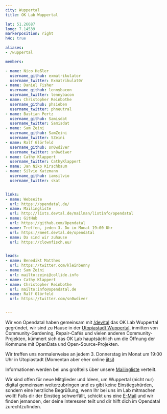 ```yaml
---
city: Wuppertal
title: OK Lab Wuppertal

lat: 51.26687
long: 7.14539
markerposition: right
h4c: true

aliases:
- /wuppertal

members:

- name: Nico Heßler
  username_github: exmatrikulator
  username_twitter: Exmatrikulat0r
- name: Daniel Fisher
  username_github: lennybacon
  username_twitter: lennybacon
- name: Christopher Reinbothe
  username_github: phsieben
  username_twitter: phneutral
- name: Bastian Pertz
  username_github: Samisdat
  username_twitter: Samisdat
- name: Sam Zeini
  username_github: SamZeini
  username_twitter: SZeini
- name: Ralf Glörfeld
  username_github: sn0wdiver
  username_twitter: sn0wdiwer
- name: Cathy Klappert
  username_twitter: CathyKlappert
- name: Jan Niko Kirschbaum
- name: Silvio Katzmann
  username_github: iamsilvio
  username_twitter: skat


links:
- name: Webseite
  url: https://opendatal.de/
- name: Mailingliste
  url: http://lists.devtal.de/mailman/listinfo/opendatal
- name: GitHub
  url: https://github.com/Opendatal
- name: Treffen, jeden 3. Do im Monat 19:00 Uhr
  url: https://meet.devtal.de/opendatal
- name: Da sind wir zuhause
  url: https://clownfisch.eu/


leads:
- name: Benedikt Matthes
  url: https://twitter.com/kleinbenny
- name: Sam Zeini
  url: mailto:zeini@collide.info
- name: Cathy Klappert
- name: Christopher Reinbothe
  url: mailto:info@opendatal.de
- name: Ralf Glörfeld
  url: https://twitter.com/sn0wdiver


---
```


Wir von Opendatal haben gemeinsam mit [/dev/tal](https://www.devtal.de) das OK Lab Wuppertal gegründet, wir sind zu Hause in der [Utopiastadt Wuppertal](https://clownfisch.eu/), inmitten von Community-Gardening, Repair-Cafés und vielen anderen Community-Projekten, kümmert sich das OK Lab hauptsächlich um die Öffnung der Kommune mit OpenData und Open-Source-Projekten.

Wir treffen uns normalerweise an jedem 3. Donnerstag im Monat um 19:00 Uhr in Utopiastadt (Momentan aber eher online [jitsi](https://meet.devtal.de/opendatal))

Informationen werden bei uns großteils über unsere [Mailingliste](http://lists.devtal.de/mailman/listinfo/opendatal) verteilt.

Wir sind offen für neue Mitglieder und Ideen, um Wuppertal (nicht nur) digital gemeinsam weiterzubringen und es gibt keine Einstiegshürden, sondern eine herzliche Begrüßung, wenn Ihr bei uns im Lab mitmachen wollt! Falls dir der Einstieg schwerfällt, schickt uns eine [E-Mail](mailto:info@opendatal.de) und wir finden jemanden, der deine Interessen teilt und dir hilft dich im Opendatal zurechtzufinden.
